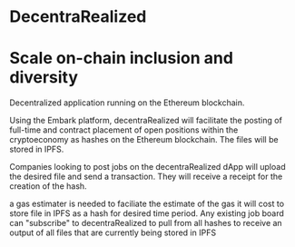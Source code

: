 # DecentraRealized
# Scale on-chain inclusion and diversity

Decentralized application running on the Ethereum blockchain. 

Using the Embark platform, decentraRealized will facilitate the posting of full-time and contract placement of open positions within the cryptoeconomy as hashes on the Ethereum blockchain. The files will be stored in IPFS.

Companies looking to post jobs on the decentraRealized dApp will upload the desired file and send a transaction. They will receive a receipt for the creation of the hash. 

a gas estimater is needed to faciliate the estimate of the gas it will cost to store file in IPFS as a hash for desired time period. 
Any existing job board can "subscribe" to decentraRealized to pull from all hashes to receive an output of all files that are currently being stored in IPFS

